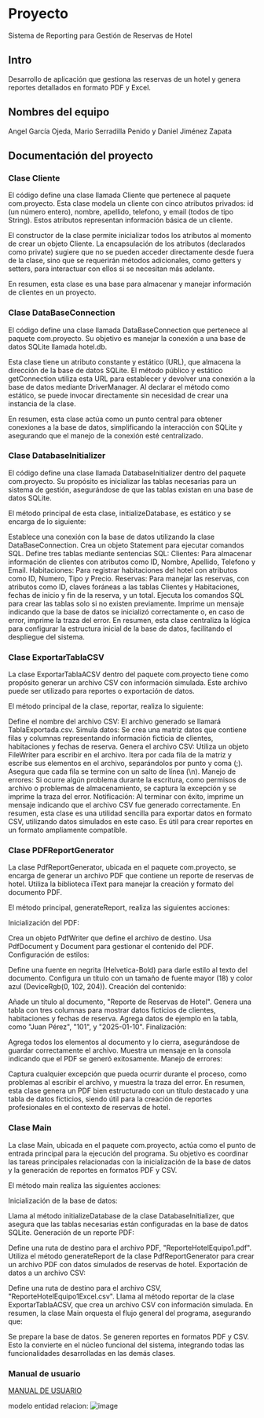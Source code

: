 # Proyecto
Sistema de Reporting para Gestión de Reservas de Hotel
## Intro
Desarrollo de aplicación que gestiona las reservas de un hotel y genera reportes detallados en formato PDF y Excel. 
## Nombres del equipo
Angel García Ojeda, Mario Serradilla Penido y Daniel Jiménez Zapata
## Documentación del proyecto
### Clase Cliente
El código define una clase llamada Cliente que pertenece al paquete com.proyecto. Esta clase modela un cliente con cinco atributos privados: id (un número entero), nombre, apellido, telefono, y email (todos de tipo String). Estos atributos representan información básica de un cliente.

El constructor de la clase permite inicializar todos los atributos al momento de crear un objeto Cliente. La encapsulación de los atributos (declarados como private) sugiere que no se pueden acceder directamente desde fuera de la clase, sino que se requerirán métodos adicionales, como getters y setters, para interactuar con ellos si se necesitan más adelante.

En resumen, esta clase es una base para almacenar y manejar información de clientes en un proyecto.

### Clase DataBaseConnection
El código define una clase llamada DataBaseConnection que pertenece al paquete com.proyecto. Su objetivo es manejar la conexión a una base de datos SQLite llamada hotel.db.

Esta clase tiene un atributo constante y estático (URL), que almacena la dirección de la base de datos SQLite. El método público y estático getConnection utiliza esta URL para establecer y devolver una conexión a la base de datos mediante DriverManager. Al declarar el método como estático, se puede invocar directamente sin necesidad de crear una instancia de la clase.

En resumen, esta clase actúa como un punto central para obtener conexiones a la base de datos, simplificando la interacción con SQLite y asegurando que el manejo de la conexión esté centralizado.

### Clase DatabaseInitializer
El código define una clase llamada DatabaseInitializer dentro del paquete com.proyecto. Su propósito es inicializar las tablas necesarias para un sistema de gestión, asegurándose de que las tablas existan en una base de datos SQLite.

El método principal de esta clase, initializeDatabase, es estático y se encarga de lo siguiente:

Establece una conexión con la base de datos utilizando la clase DataBaseConnection.
Crea un objeto Statement para ejecutar comandos SQL.
Define tres tablas mediante sentencias SQL:
Clientes: Para almacenar información de clientes con atributos como ID, Nombre, Apellido, Telefono y Email.
Habitaciones: Para registrar habitaciones del hotel con atributos como ID, Numero, Tipo y Precio.
Reservas: Para manejar las reservas, con atributos como ID, claves foráneas a las tablas Clientes y Habitaciones, fechas de inicio y fin de la reserva, y un total.
Ejecuta los comandos SQL para crear las tablas solo si no existen previamente.
Imprime un mensaje indicando que la base de datos se inicializó correctamente o, en caso de error, imprime la traza del error.
En resumen, esta clase centraliza la lógica para configurar la estructura inicial de la base de datos, facilitando el despliegue del sistema.

### Clase ExportarTablaCSV
La clase ExportarTablaACSV dentro del paquete com.proyecto tiene como propósito generar un archivo CSV con información simulada. Este archivo puede ser utilizado para reportes o exportación de datos.

El método principal de la clase, reportar, realiza lo siguiente:

Define el nombre del archivo CSV: El archivo generado se llamará TablaExportada.csv.
Simula datos: Se crea una matriz datos que contiene filas y columnas representando información ficticia de clientes, habitaciones y fechas de reserva.
Genera el archivo CSV:
Utiliza un objeto FileWriter para escribir en el archivo.
Itera por cada fila de la matriz y escribe sus elementos en el archivo, separándolos por punto y coma (;).
Asegura que cada fila se termine con un salto de línea (\n).
Manejo de errores: Si ocurre algún problema durante la escritura, como permisos de archivo o problemas de almacenamiento, se captura la excepción y se imprime la traza del error.
Notificación: Al terminar con éxito, imprime un mensaje indicando que el archivo CSV fue generado correctamente.
En resumen, esta clase es una utilidad sencilla para exportar datos en formato CSV, utilizando datos simulados en este caso. Es útil para crear reportes en un formato ampliamente compatible.

### Clase PDFReportGenerator
La clase PdfReportGenerator, ubicada en el paquete com.proyecto, se encarga de generar un archivo PDF que contiene un reporte de reservas de hotel. Utiliza la biblioteca iText para manejar la creación y formato del documento PDF.

El método principal, generateReport, realiza las siguientes acciones:

Inicialización del PDF:

Crea un objeto PdfWriter que define el archivo de destino.
Usa PdfDocument y Document para gestionar el contenido del PDF.
Configuración de estilos:

Define una fuente en negrita (Helvetica-Bold) para darle estilo al texto del documento.
Configura un título con un tamaño de fuente mayor (18) y color azul (DeviceRgb(0, 102, 204)).
Creación del contenido:

Añade un título al documento, "Reporte de Reservas de Hotel".
Genera una tabla con tres columnas para mostrar datos ficticios de clientes, habitaciones y fechas de reserva.
Agrega datos de ejemplo en la tabla, como "Juan Pérez", "101", y "2025-01-10".
Finalización:

Agrega todos los elementos al documento y lo cierra, asegurándose de guardar correctamente el archivo.
Muestra un mensaje en la consola indicando que el PDF se generó exitosamente.
Manejo de errores:

Captura cualquier excepción que pueda ocurrir durante el proceso, como problemas al escribir el archivo, y muestra la traza del error.
En resumen, esta clase genera un PDF bien estructurado con un título destacado y una tabla de datos ficticios, siendo útil para la creación de reportes profesionales en el contexto de reservas de hotel.

### Clase Main
La clase Main, ubicada en el paquete com.proyecto, actúa como el punto de entrada principal para la ejecución del programa. Su objetivo es coordinar las tareas principales relacionadas con la inicialización de la base de datos y la generación de reportes en formatos PDF y CSV.

El método main realiza las siguientes acciones:

Inicialización de la base de datos:

Llama al método initializeDatabase de la clase DatabaseInitializer, que asegura que las tablas necesarias están configuradas en la base de datos SQLite.
Generación de un reporte PDF:

Define una ruta de destino para el archivo PDF, "ReporteHotelEquipo1.pdf".
Utiliza el método generateReport de la clase PdfReportGenerator para crear un archivo PDF con datos simulados de reservas de hotel.
Exportación de datos a un archivo CSV:

Define una ruta de destino para el archivo CSV, "ReporteHotelEquipo1Excel.csv".
Llama al método reportar de la clase ExportarTablaACSV, que crea un archivo CSV con información simulada.
En resumen, la clase Main orquesta el flujo general del programa, asegurando que:

Se prepare la base de datos.
Se generen reportes en formatos PDF y CSV. Esto la convierte en el núcleo funcional del sistema, integrando todas las funcionalidades desarrolladas en las demás clases.

### Manual de usuario
 [MANUAL DE USUARIO](<./equipo1/ManualDeUsuario.pdf>)

modelo entidad relacion:
![image](https://github.com/user-attachments/assets/633bced4-b0a0-473a-8f9f-a79cbb88513c)


